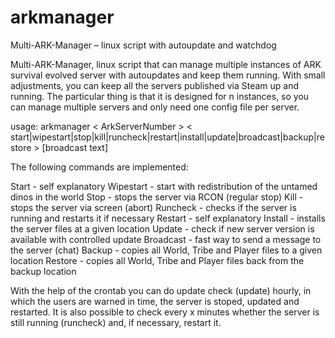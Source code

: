 # arkmanager
Multi-ARK-Manager – linux script with autoupdate and watchdog

Multi-ARK-Manager, linux script that can manage multiple instances of ARK survival evolved server with autoupdates and keep them running. With small adjustments, you can keep all the servers published via Steam up and running. The particular thing is that it is designed for n instances, so you can manage multiple servers and only need one config file per server.

usage: arkmanager < ArkServerNumber > < start|wipestart|stop|kill|runcheck|restart|install|update|broadcast|backup|restore > [broadcast text]

The following commands are implemented:

Start - self explanatory
Wipestart - start with redistribution of the untamed dinos in the world
Stop - stops the server via RCON (regular stop)
Kill - stops the server via screen (abort)
Runcheck - checks if the server is running and restarts it if necessary
Restart - self explanatory
Install - installs the server files at a given location
Update - check if new server version is available with controlled update
Broadcast - fast way to send a message to the server (chat)
Backup - copies all World, Tribe and Player files to a given location
Restore - copies all World, Tribe and Player files back from the backup location


With the help of the crontab you can do update check (update) hourly, in which the users are warned in time, the server is stoped, updated and restarted. 
It is also possible to check every x minutes whether the server is still running (runcheck) and, if necessary, restart it.
